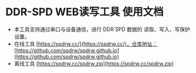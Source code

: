 # DDR-SPD WEB读写工具 使用文档

 - 本工具支持通过串口与设备通信，进行 DDR SPD 数据的 读取、写入、写保护设置。
 - 在线工具 [https://spdrw.cc/](https://spdrw.cc/)，仓库地址：[https://github.com/spdrw/spdrw.github.io](https://github.com/spdrw/spdrw.github.io)
 - 离线工具 [https://spdrw.cc/spdrw.zip](https://spdrw.cc/spdrw.zip)


